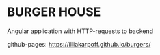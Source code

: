 # BURGER HOUSE
Angular application with HTTP-requests to backend

github-pages: https://illiakarpoff.github.io/burgers/
